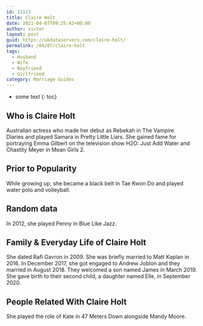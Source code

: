 ```yaml
---
id: 11113
title: Claire Holt
date: 2021-04-07T09:25:42+00:00
author: victor
layout: post
guid: https://ukdataservers.com/claire-holt/
permalink: /04/07/claire-holt
tags:
  - Husband
  - Wife
  - Boyfriend
  - Girlfriend
category: Marriage Guides
---
```


* some text
{: toc}


## Who is Claire Holt



Australian actress who made her debut as Rebekah in The Vampire Diaries and played Samara in Pretty Little Liars. She gained fame for portraying Emma Gilbert on the television show H2O: Just Add Water and Chastity Meyer in Mean Girls 2. 

                
                
                
## Prior to Popularity



While growing up, she became a black belt in Tae Kwon Do and played water polo and volleyball. 

                
                
                
## Random data



In 2012, she played Penny in Blue Like Jazz. 

                
                
                
## Family & Everyday Life of Claire Holt



She dated Rafi Gavron in 2009. She was briefly married to Matt Kaplan in 2016. In December 2017, she got engaged to Andrew Joblon and they married in August 2018. They welcomed a son named James in March 2019. She gave birth to their second child, a daughter named Elle, in September 2020.

                
                
                
## People Related With Claire Holt



She played the role of Kate in 47 Meters Down alongside Mandy Moore. 

                
              
            
          
          
          